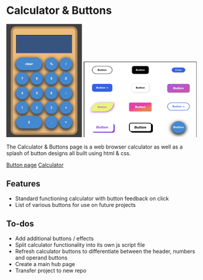 # Calculator & Buttons


<img src='./images/calculatorv1.png' width='200px' height='300px'>
<img src='./images/buttons.png' width='300px' height='200px'>

The Calculator & Buttons page is a web browser calculator as well as a splash of button designs all built using html & css.

<a href='./1-buttons/btns/btns.html'>Button page</a>
<a href='./2-calculator/index.html'>Calculator</a>

## Features
  - Standard functioning calculator with button feedback on click
  - List of various buttons for use on future projects

## To-dos
 - Add additional buttons / effects
 - Split calculator functionality into its own js script file
 - Refresh calculator buttons to differentiate between the header, numbers and operand buttons
 - Create a main hub page
 - Transfer project to new repo
